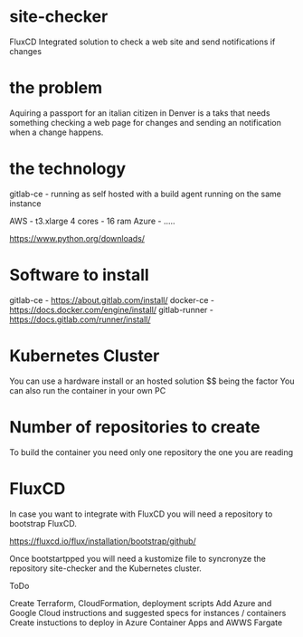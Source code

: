 # site-checker
FluxCD Integrated solution to check a web site and send notifications if changes

# the problem

Aquiring a passport for an italian citizen in Denver is a taks that needs something checking a web page for changes and sending an notification when a change happens.

# the technology

gitlab-ce - running as self hosted with a build agent running on the same instance 

AWS - t3.xlarge  4 cores - 16 ram 
Azure - .....

https://www.python.org/downloads/


# Software to install

gitlab-ce  -     https://about.gitlab.com/install/
docker-ce   -    https://docs.docker.com/engine/install/
gitlab-runner   -   https://docs.gitlab.com/runner/install/

# Kubernetes Cluster 

You can use a hardware install or an hosted solution $$ being the factor
You can also run the container in your own PC


# Number of repositories to create

To build the container you need only one repository the one you are reading


# FluxCD

In case you want to integrate with FluxCD you will need a repository to bootstrap FluxCD.

https://fluxcd.io/flux/installation/bootstrap/github/

Once bootstartpped you will need a kustomize file to syncronyze the repository site-checker and the Kubernetes cluster.


ToDo

Create Terraform, CloudFormation, deployment scripts 
Add Azure and Google Cloud instructions and suggested specs for instances / containers
Create instuctions to deploy in Azure Container Apps and AWWS Fargate
